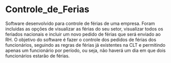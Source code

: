 # Controle_de_Ferias

Software desenvolvido para controle de férias de uma empresa.
Foram incluidas as opções de visualizar as férias do seu setor, visualizar todos os feriados nacionais e incluir um novo pedido de férias que será enviado ao RH.
O objetivo do software é fazer o controle dos pedidos de férias dos funcionários, seguindo as regras de férias já existentes na CLT e permitindo apenas um funcionário por período, ou seja, não haverá um dia em que dois funcionários estarão de férias.
